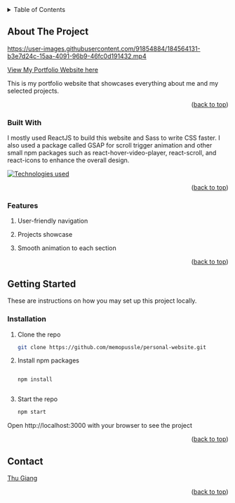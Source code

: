<!-- TABLE OF CONTENTS -->
<details>
  <summary>Table of Contents</summary>
  <ol>
    <li>
      <a href="#about-the-project">About The Project</a>
      <ul>
        <li><a href="#built-with">Built With</a></li>
        <li><a href="#features">Features</a></li>
      </ul>
    </li>
    <li>
      <a href="#getting-started">Getting Started</a>
      <ul>
        <li><a href="#installation">Installation</a></li>
      </ul>
    </li>
    <li><a href="#contact">Contact</a></li>
  </ol>
</details>


<!-- ABOUT THE PROJECT -->
## About The Project

https://user-images.githubusercontent.com/91854884/184564131-b3e7d24c-15aa-4091-96b9-46fc0d191432.mp4




[View My Portfolio Website here](https://www.thuanhgiang.com/)

This is my portfolio website that showcases everything about me and my selected projects.


<p align="right">(<a href="#readme-top">back to top</a>)</p>



### Built With

I mostly used ReactJS to build this website and Sass to write CSS faster. I also used a package called GSAP for scroll trigger animation and other small npm packages such as react-hover-video-player, react-scroll, and react-icons to enhance the overall design.


[![Technologies used](https://skills.thijs.gg/icons?i=react&theme=light)](https://skills.thijs.gg)

<p align="right">(<a href="#readme-top">back to top</a>)</p>

### Features
  <ol>
        <li><p>User-friendly navigation</p></li>
        <li><p>Projects showcase</p></li>
        <li><p>Smooth animation to each section</p></li>
  </ol>


<p align="right">(<a href="#readme-top">back to top</a>)</p>


<!-- GETTING STARTED -->
## Getting Started

These are instructions on how you may set up this project locally.

### Installation


1. Clone the repo
   ```sh
   git clone https://github.com/memopussle/personal-website.git
   ```
2. Install npm packages


   ```sh
   
   npm install
   


4. Start the repo
   ```sh
   npm start
   ```

<p>Open http://localhost:3000 with your browser to see the project</p>

<p align="right">(<a href="#readme-top">back to top</a>)</p>



<!-- CONTACT -->
## Contact
[Thu Giang](mailto:xanhtham.cuc@gmail.com?subject=[GitHub]%20Source%20Han%20Sans)

<p align="right">(<a href="#readme-top">back to top</a>)</p>

